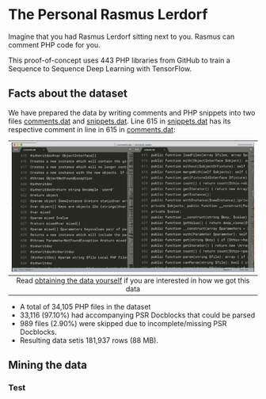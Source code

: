# The Personal Rasmus Lerdorf

Imagine that you had Rasmus Lerdorf sitting next to you. Rasmus can comment PHP code for you.

This proof-of-concept uses 443 PHP libraries from GitHub to train a Sequence to Sequence Deep Learning with TensorFlow.

## Facts about the dataset

We have prepared the data by writing comments and PHP snippets into two files [comments.dat](comments.dat) and [snippets.dat](snippets.dat). Line 615 in [snippets.dat](snippets.dat) has its respective comment in line in 615 in [comments.dat](comments.dat):

| ![Preview of data](images/preview.png) |
| :--: |
| Read [obtaining the data yourself](obtaining-data/generating-the-data.md) if you are interested in how we got this data |

 * A total of 34,105 PHP files in the dataset 
 * 33,116 (97.10%) had accompanying PSR Docblocks that could be parsed
 * 989 files (2.90%) were skipped due to incomplete/missing PSR Docblocks.
 * Resulting data setis 181,937 rows (88 MB).

## Mining the data

### Test